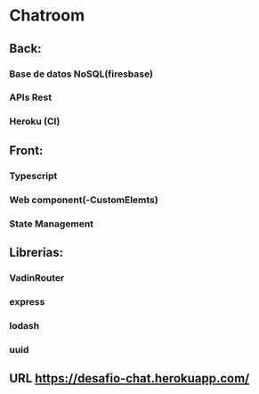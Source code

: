 # Chatroom
## Back:
### Base de datos NoSQL(firesbase)
### APIs Rest
### Heroku (CI) 
## Front:
### Typescript
### Web component(-CustomElemts)
### State Management
## Librerias:
### VadinRouter
### express
### lodash
### uuid
## URL  https://desafio-chat.herokuapp.com/
